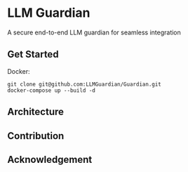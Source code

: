 # LLM Guardian
A secure end-to-end LLM guardian for seamless integration

## Get Started
Docker:
```
git clone git@github.com:LLMGuardian/Guardian.git
docker-compose up --build -d
```

## Architecture


## Contribution

## Acknowledgement
